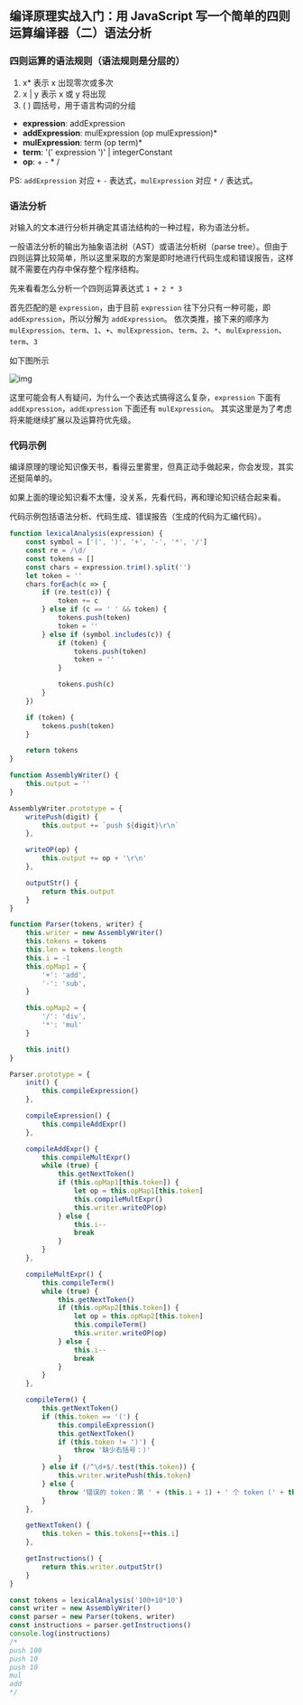 ## 编译原理实战入门：用 JavaScript 写一个简单的四则运算编译器（二）语法分析
### 四则运算的语法规则（语法规则是分层的）
1. x* 表示 x 出现零次或多次
2. x | y 表示 x 或 y 将出现
3. ( ) 圆括号，用于语言构词的分组

* **expression**: addExpression
* **addExpression**: mulExpression (op mulExpression)*
* **mulExpression**: term (op term)*
* **term**: '(' expression ')' | integerConstant
* **op**: + - * /

PS: `addExpression` 对应 `+` `-` 表达式，`mulExpression` 对应 `*` `/` 表达式。

### 语法分析
对输入的文本进行分析并确定其语法结构的一种过程，称为语法分析。

一般语法分析的输出为抽象语法树（AST）或语法分析树（parse tree）。但由于四则运算比较简单，所以这里采取的方案是即时地进行代码生成和错误报告，这样就不需要在内存中保存整个程序结构。

先来看看怎么分析一个四则运算表达式 `1 + 2 * 3`

首先匹配的是 `expression`，由于目前 `expression` 往下分只有一种可能，即  `addExpression`，所以分解为 `addExpression`。
依次类推，接下来的顺序为 `mulExpression`、`term`、`1`、`+`、`mulExpression`、`term`、`2`、`*`、`mulExpression`、`term`、`3`

如下图所示

![img](https://github.com/woai3c/Front-end-articles/blob/master/imgs/four-operation.jpg)

这里可能会有人有疑问，为什么一个表达式搞得这么复杂，`expression` 下面有 `addExpression`，`addExpression` 下面还有 `mulExpression`。
其实这里是为了考虑将来能继续扩展以及运算符优先级。

### 代码示例
编译原理的理论知识像天书，看得云里雾里，但真正动手做起来，你会发现，其实还挺简单的。

如果上面的理论知识看不太懂，没关系，先看代码，再和理论知识结合起来看。

代码示例包括语法分析、代码生成、错误报告（生成的代码为汇编代码）。
```js
function lexicalAnalysis(expression) {
    const symbol = ['(', ')', '+', '-', '*', '/']
    const re = /\d/
    const tokens = []
    const chars = expression.trim().split('')
    let token = ''
    chars.forEach(c => {
        if (re.test(c)) {
            token += c
        } else if (c == ' ' && token) {
            tokens.push(token)
            token = ''
        } else if (symbol.includes(c)) {
            if (token) {
                tokens.push(token)
                token = ''
            } 

            tokens.push(c)
        }
    })

    if (token) {
        tokens.push(token)
    }

    return tokens
}

function AssemblyWriter() {
    this.output = ''
}

AssemblyWriter.prototype = {
    writePush(digit) {
        this.output += `push ${digit}\r\n`
    },

    writeOP(op) {
        this.output += op + '\r\n'
    },

    outputStr() {
        return this.output
    }
}

function Parser(tokens, writer) {
    this.writer = new AssemblyWriter()
    this.tokens = tokens
    this.len = tokens.length
    this.i = -1
    this.opMap1 = {
        '+': 'add',
        '-': 'sub',
    }

    this.opMap2 = {
        '/': 'div',
        '*': 'mul'
    }

    this.init()
}

Parser.prototype = {
    init() {
        this.compileExpression()
    },

    compileExpression() {
        this.compileAddExpr()
    },

    compileAddExpr() {
        this.compileMultExpr()
        while (true) {
            this.getNextToken()
            if (this.opMap1[this.token]) {
                let op = this.opMap1[this.token]
                this.compileMultExpr()
                this.writer.writeOP(op)
            } else {
                this.i--
                break
            }
        }
    },

    compileMultExpr() {
        this.compileTerm()
        while (true) {
            this.getNextToken()
            if (this.opMap2[this.token]) {
                let op = this.opMap2[this.token]
                this.compileTerm()
                this.writer.writeOP(op)
            } else {
                this.i--
                break
            }
        }
    },

    compileTerm() {
        this.getNextToken()
        if (this.token == '(') {
            this.compileExpression()
            this.getNextToken()
            if (this.token != ')') {
                throw '缺少右括号：)'
            }
        } else if (/^\d+$/.test(this.token)) {
            this.writer.writePush(this.token)
        } else {
            throw '错误的 token：第 ' + (this.i + 1) + ' 个 token (' + this.token + ')'
        }
    },

    getNextToken() {
        this.token = this.tokens[++this.i]
    },

    getInstructions() {
        return this.writer.outputStr()
    }
}

const tokens = lexicalAnalysis('100+10*10')
const writer = new AssemblyWriter()
const parser = new Parser(tokens, writer)
const instructions = parser.getInstructions()
console.log(instructions)
/*
push 100
push 10
push 10
mul
add
*/
```
